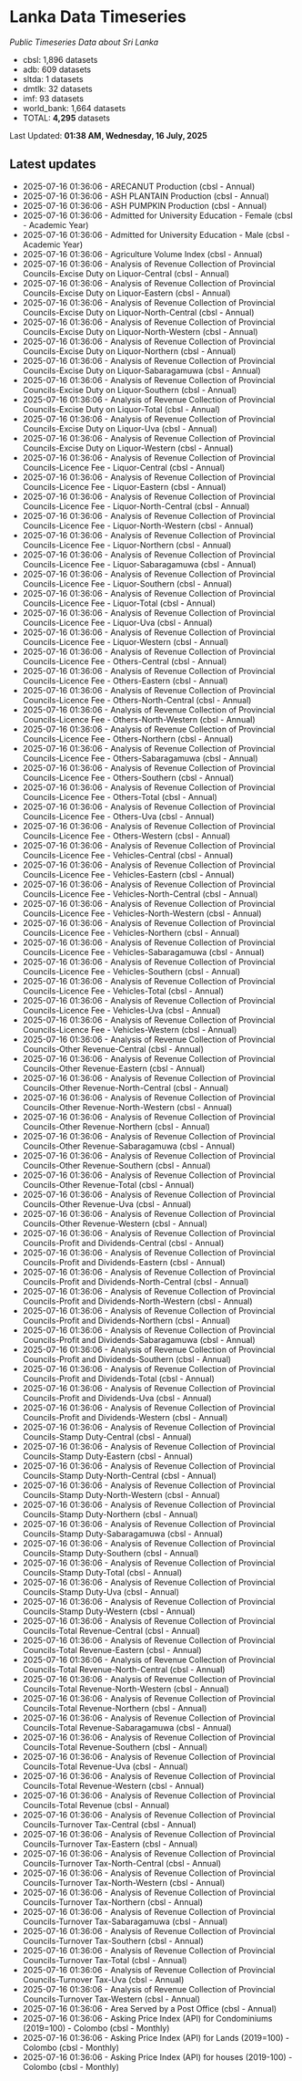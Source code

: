 # Lanka Data Timeseries
*Public Timeseries Data about Sri Lanka*

* cbsl: 1,896 datasets
* adb: 609 datasets
* sltda: 1 datasets
* dmtlk: 32 datasets
* imf: 93 datasets
* world_bank: 1,664 datasets
* TOTAL: **4,295** datasets

Last Updated: **01:38 AM, Wednesday, 16 July, 2025**

## Latest updates

* 2025-07-16 01:36:06 - ARECANUT Production (cbsl - Annual)
* 2025-07-16 01:36:06 - ASH PLANTAIN Production (cbsl - Annual)
* 2025-07-16 01:36:06 - ASH PUMPKIN Production (cbsl - Annual)
* 2025-07-16 01:36:06 - Admitted for University Education - Female (cbsl - Academic Year)
* 2025-07-16 01:36:06 - Admitted for University Education - Male (cbsl - Academic Year)
* 2025-07-16 01:36:06 - Agriculture Volume Index (cbsl - Annual)
* 2025-07-16 01:36:06 - Analysis of Revenue Collection of Provincial Councils-Excise Duty on Liquor-Central (cbsl - Annual)
* 2025-07-16 01:36:06 - Analysis of Revenue Collection of Provincial Councils-Excise Duty on Liquor-Eastern (cbsl - Annual)
* 2025-07-16 01:36:06 - Analysis of Revenue Collection of Provincial Councils-Excise Duty on Liquor-North-Central (cbsl - Annual)
* 2025-07-16 01:36:06 - Analysis of Revenue Collection of Provincial Councils-Excise Duty on Liquor-North-Western (cbsl - Annual)
* 2025-07-16 01:36:06 - Analysis of Revenue Collection of Provincial Councils-Excise Duty on Liquor-Northern (cbsl - Annual)
* 2025-07-16 01:36:06 - Analysis of Revenue Collection of Provincial Councils-Excise Duty on Liquor-Sabaragamuwa (cbsl - Annual)
* 2025-07-16 01:36:06 - Analysis of Revenue Collection of Provincial Councils-Excise Duty on Liquor-Southern (cbsl - Annual)
* 2025-07-16 01:36:06 - Analysis of Revenue Collection of Provincial Councils-Excise Duty on Liquor-Total (cbsl - Annual)
* 2025-07-16 01:36:06 - Analysis of Revenue Collection of Provincial Councils-Excise Duty on Liquor-Uva (cbsl - Annual)
* 2025-07-16 01:36:06 - Analysis of Revenue Collection of Provincial Councils-Excise Duty on Liquor-Western (cbsl - Annual)
* 2025-07-16 01:36:06 - Analysis of Revenue Collection of Provincial Councils-Licence Fee - Liquor-Central (cbsl - Annual)
* 2025-07-16 01:36:06 - Analysis of Revenue Collection of Provincial Councils-Licence Fee - Liquor-Eastern (cbsl - Annual)
* 2025-07-16 01:36:06 - Analysis of Revenue Collection of Provincial Councils-Licence Fee - Liquor-North-Central (cbsl - Annual)
* 2025-07-16 01:36:06 - Analysis of Revenue Collection of Provincial Councils-Licence Fee - Liquor-North-Western (cbsl - Annual)
* 2025-07-16 01:36:06 - Analysis of Revenue Collection of Provincial Councils-Licence Fee - Liquor-Northern (cbsl - Annual)
* 2025-07-16 01:36:06 - Analysis of Revenue Collection of Provincial Councils-Licence Fee - Liquor-Sabaragamuwa (cbsl - Annual)
* 2025-07-16 01:36:06 - Analysis of Revenue Collection of Provincial Councils-Licence Fee - Liquor-Southern (cbsl - Annual)
* 2025-07-16 01:36:06 - Analysis of Revenue Collection of Provincial Councils-Licence Fee - Liquor-Total (cbsl - Annual)
* 2025-07-16 01:36:06 - Analysis of Revenue Collection of Provincial Councils-Licence Fee - Liquor-Uva (cbsl - Annual)
* 2025-07-16 01:36:06 - Analysis of Revenue Collection of Provincial Councils-Licence Fee - Liquor-Western (cbsl - Annual)
* 2025-07-16 01:36:06 - Analysis of Revenue Collection of Provincial Councils-Licence Fee - Others-Central (cbsl - Annual)
* 2025-07-16 01:36:06 - Analysis of Revenue Collection of Provincial Councils-Licence Fee - Others-Eastern (cbsl - Annual)
* 2025-07-16 01:36:06 - Analysis of Revenue Collection of Provincial Councils-Licence Fee - Others-North-Central (cbsl - Annual)
* 2025-07-16 01:36:06 - Analysis of Revenue Collection of Provincial Councils-Licence Fee - Others-North-Western (cbsl - Annual)
* 2025-07-16 01:36:06 - Analysis of Revenue Collection of Provincial Councils-Licence Fee - Others-Northern (cbsl - Annual)
* 2025-07-16 01:36:06 - Analysis of Revenue Collection of Provincial Councils-Licence Fee - Others-Sabaragamuwa (cbsl - Annual)
* 2025-07-16 01:36:06 - Analysis of Revenue Collection of Provincial Councils-Licence Fee - Others-Southern (cbsl - Annual)
* 2025-07-16 01:36:06 - Analysis of Revenue Collection of Provincial Councils-Licence Fee - Others-Total (cbsl - Annual)
* 2025-07-16 01:36:06 - Analysis of Revenue Collection of Provincial Councils-Licence Fee - Others-Uva (cbsl - Annual)
* 2025-07-16 01:36:06 - Analysis of Revenue Collection of Provincial Councils-Licence Fee - Others-Western (cbsl - Annual)
* 2025-07-16 01:36:06 - Analysis of Revenue Collection of Provincial Councils-Licence Fee - Vehicles-Central (cbsl - Annual)
* 2025-07-16 01:36:06 - Analysis of Revenue Collection of Provincial Councils-Licence Fee - Vehicles-Eastern (cbsl - Annual)
* 2025-07-16 01:36:06 - Analysis of Revenue Collection of Provincial Councils-Licence Fee - Vehicles-North-Central (cbsl - Annual)
* 2025-07-16 01:36:06 - Analysis of Revenue Collection of Provincial Councils-Licence Fee - Vehicles-North-Western (cbsl - Annual)
* 2025-07-16 01:36:06 - Analysis of Revenue Collection of Provincial Councils-Licence Fee - Vehicles-Northern (cbsl - Annual)
* 2025-07-16 01:36:06 - Analysis of Revenue Collection of Provincial Councils-Licence Fee - Vehicles-Sabaragamuwa (cbsl - Annual)
* 2025-07-16 01:36:06 - Analysis of Revenue Collection of Provincial Councils-Licence Fee - Vehicles-Southern (cbsl - Annual)
* 2025-07-16 01:36:06 - Analysis of Revenue Collection of Provincial Councils-Licence Fee - Vehicles-Total (cbsl - Annual)
* 2025-07-16 01:36:06 - Analysis of Revenue Collection of Provincial Councils-Licence Fee - Vehicles-Uva (cbsl - Annual)
* 2025-07-16 01:36:06 - Analysis of Revenue Collection of Provincial Councils-Licence Fee - Vehicles-Western (cbsl - Annual)
* 2025-07-16 01:36:06 - Analysis of Revenue Collection of Provincial Councils-Other Revenue-Central (cbsl - Annual)
* 2025-07-16 01:36:06 - Analysis of Revenue Collection of Provincial Councils-Other Revenue-Eastern (cbsl - Annual)
* 2025-07-16 01:36:06 - Analysis of Revenue Collection of Provincial Councils-Other Revenue-North-Central (cbsl - Annual)
* 2025-07-16 01:36:06 - Analysis of Revenue Collection of Provincial Councils-Other Revenue-North-Western (cbsl - Annual)
* 2025-07-16 01:36:06 - Analysis of Revenue Collection of Provincial Councils-Other Revenue-Northern (cbsl - Annual)
* 2025-07-16 01:36:06 - Analysis of Revenue Collection of Provincial Councils-Other Revenue-Sabaragamuwa (cbsl - Annual)
* 2025-07-16 01:36:06 - Analysis of Revenue Collection of Provincial Councils-Other Revenue-Southern (cbsl - Annual)
* 2025-07-16 01:36:06 - Analysis of Revenue Collection of Provincial Councils-Other Revenue-Total (cbsl - Annual)
* 2025-07-16 01:36:06 - Analysis of Revenue Collection of Provincial Councils-Other Revenue-Uva (cbsl - Annual)
* 2025-07-16 01:36:06 - Analysis of Revenue Collection of Provincial Councils-Other Revenue-Western (cbsl - Annual)
* 2025-07-16 01:36:06 - Analysis of Revenue Collection of Provincial Councils-Profit and Dividends-Central (cbsl - Annual)
* 2025-07-16 01:36:06 - Analysis of Revenue Collection of Provincial Councils-Profit and Dividends-Eastern (cbsl - Annual)
* 2025-07-16 01:36:06 - Analysis of Revenue Collection of Provincial Councils-Profit and Dividends-North-Central (cbsl - Annual)
* 2025-07-16 01:36:06 - Analysis of Revenue Collection of Provincial Councils-Profit and Dividends-North-Western (cbsl - Annual)
* 2025-07-16 01:36:06 - Analysis of Revenue Collection of Provincial Councils-Profit and Dividends-Northern (cbsl - Annual)
* 2025-07-16 01:36:06 - Analysis of Revenue Collection of Provincial Councils-Profit and Dividends-Sabaragamuwa (cbsl - Annual)
* 2025-07-16 01:36:06 - Analysis of Revenue Collection of Provincial Councils-Profit and Dividends-Southern (cbsl - Annual)
* 2025-07-16 01:36:06 - Analysis of Revenue Collection of Provincial Councils-Profit and Dividends-Total (cbsl - Annual)
* 2025-07-16 01:36:06 - Analysis of Revenue Collection of Provincial Councils-Profit and Dividends-Uva (cbsl - Annual)
* 2025-07-16 01:36:06 - Analysis of Revenue Collection of Provincial Councils-Profit and Dividends-Western (cbsl - Annual)
* 2025-07-16 01:36:06 - Analysis of Revenue Collection of Provincial Councils-Stamp Duty-Central (cbsl - Annual)
* 2025-07-16 01:36:06 - Analysis of Revenue Collection of Provincial Councils-Stamp Duty-Eastern (cbsl - Annual)
* 2025-07-16 01:36:06 - Analysis of Revenue Collection of Provincial Councils-Stamp Duty-North-Central (cbsl - Annual)
* 2025-07-16 01:36:06 - Analysis of Revenue Collection of Provincial Councils-Stamp Duty-North-Western (cbsl - Annual)
* 2025-07-16 01:36:06 - Analysis of Revenue Collection of Provincial Councils-Stamp Duty-Northern (cbsl - Annual)
* 2025-07-16 01:36:06 - Analysis of Revenue Collection of Provincial Councils-Stamp Duty-Sabaragamuwa (cbsl - Annual)
* 2025-07-16 01:36:06 - Analysis of Revenue Collection of Provincial Councils-Stamp Duty-Southern (cbsl - Annual)
* 2025-07-16 01:36:06 - Analysis of Revenue Collection of Provincial Councils-Stamp Duty-Total (cbsl - Annual)
* 2025-07-16 01:36:06 - Analysis of Revenue Collection of Provincial Councils-Stamp Duty-Uva (cbsl - Annual)
* 2025-07-16 01:36:06 - Analysis of Revenue Collection of Provincial Councils-Stamp Duty-Western (cbsl - Annual)
* 2025-07-16 01:36:06 - Analysis of Revenue Collection of Provincial Councils-Total Revenue-Central (cbsl - Annual)
* 2025-07-16 01:36:06 - Analysis of Revenue Collection of Provincial Councils-Total Revenue-Eastern (cbsl - Annual)
* 2025-07-16 01:36:06 - Analysis of Revenue Collection of Provincial Councils-Total Revenue-North-Central (cbsl - Annual)
* 2025-07-16 01:36:06 - Analysis of Revenue Collection of Provincial Councils-Total Revenue-North-Western (cbsl - Annual)
* 2025-07-16 01:36:06 - Analysis of Revenue Collection of Provincial Councils-Total Revenue-Northern (cbsl - Annual)
* 2025-07-16 01:36:06 - Analysis of Revenue Collection of Provincial Councils-Total Revenue-Sabaragamuwa (cbsl - Annual)
* 2025-07-16 01:36:06 - Analysis of Revenue Collection of Provincial Councils-Total Revenue-Southern (cbsl - Annual)
* 2025-07-16 01:36:06 - Analysis of Revenue Collection of Provincial Councils-Total Revenue-Uva (cbsl - Annual)
* 2025-07-16 01:36:06 - Analysis of Revenue Collection of Provincial Councils-Total Revenue-Western (cbsl - Annual)
* 2025-07-16 01:36:06 - Analysis of Revenue Collection of Provincial Councils-Total Revenue (cbsl - Annual)
* 2025-07-16 01:36:06 - Analysis of Revenue Collection of Provincial Councils-Turnover Tax-Central (cbsl - Annual)
* 2025-07-16 01:36:06 - Analysis of Revenue Collection of Provincial Councils-Turnover Tax-Eastern (cbsl - Annual)
* 2025-07-16 01:36:06 - Analysis of Revenue Collection of Provincial Councils-Turnover Tax-North-Central (cbsl - Annual)
* 2025-07-16 01:36:06 - Analysis of Revenue Collection of Provincial Councils-Turnover Tax-North-Western (cbsl - Annual)
* 2025-07-16 01:36:06 - Analysis of Revenue Collection of Provincial Councils-Turnover Tax-Northern (cbsl - Annual)
* 2025-07-16 01:36:06 - Analysis of Revenue Collection of Provincial Councils-Turnover Tax-Sabaragamuwa (cbsl - Annual)
* 2025-07-16 01:36:06 - Analysis of Revenue Collection of Provincial Councils-Turnover Tax-Southern (cbsl - Annual)
* 2025-07-16 01:36:06 - Analysis of Revenue Collection of Provincial Councils-Turnover Tax-Total (cbsl - Annual)
* 2025-07-16 01:36:06 - Analysis of Revenue Collection of Provincial Councils-Turnover Tax-Uva (cbsl - Annual)
* 2025-07-16 01:36:06 - Analysis of Revenue Collection of Provincial Councils-Turnover Tax-Western (cbsl - Annual)
* 2025-07-16 01:36:06 - Area Served by a Post Office (cbsl - Annual)
* 2025-07-16 01:36:06 - Asking Price Index (API) for Condominiums (2019=100) - Colombo (cbsl - Monthly)
* 2025-07-16 01:36:06 - Asking Price Index (API) for Lands (2019=100) - Colombo (cbsl - Monthly)
* 2025-07-16 01:36:06 - Asking Price Index (API) for houses (2019-100) - Colombo (cbsl - Monthly)